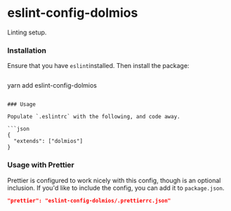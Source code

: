 # eslint-config-dolmios

Linting setup.

### Installation

Ensure that you have `eslint`installed. Then install the package:

```bash

```

yarn add eslint-config-dolmios

````

### Usage

Populate `.eslintrc` with the following, and code away.

```json
{
  "extends": ["dolmios"]
}
````

### Usage with Prettier

Prettier is configured to work nicely with this config, though is an optional inclusion. If you'd like to include the config, you can add it
to `package.json`.

```json
"prettier": "eslint-config-dolmios/.prettierrc.json"
```
